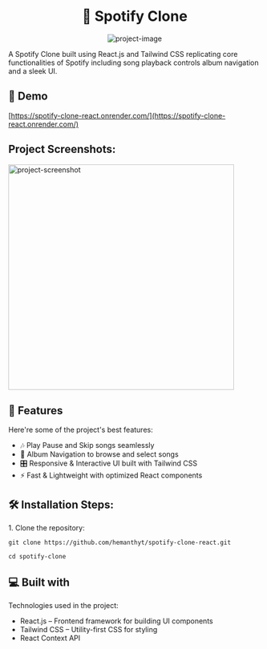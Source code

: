<h1 align="center" id="title">🎵 Spotify Clone</h1>

<p align="center"><img src="" alt="project-image"></p>

<p id="description">A Spotify Clone built using React.js and Tailwind CSS replicating core functionalities of Spotify including song playback controls album navigation and a sleek UI.</p>

<h2>🚀 Demo</h2>

[https://spotify-clone-react.onrender.com/](https://spotify-clone-react.onrender.com/)

<h2>Project Screenshots:</h2>

<img src="https://s3-alpha.figma.com/hub/file/3581673503/6edcf268-4aad-48ea-b149-9db20e818bbb-cover.png" alt="project-screenshot" width="450" height="450/">

  
  
<h2>🧐 Features</h2>

Here're some of the project's best features:

*   🎶 Play Pause and Skip songs seamlessly
*   📂 Album Navigation to browse and select songs
*   🎛️ Responsive & Interactive UI built with Tailwind CSS
*   ⚡ Fast & Lightweight with optimized React components

<h2>🛠️ Installation Steps:</h2>

<p>1. Clone the repository:</p>

```
git clone https://github.com/hemanthyt/spotify-clone-react.git 
```

```
cd spotify-clone
```

  
  
<h2>💻 Built with</h2>

Technologies used in the project:

*   React.js – Frontend framework for building UI components
*   Tailwind CSS – Utility-first CSS for styling
*   React Context API
